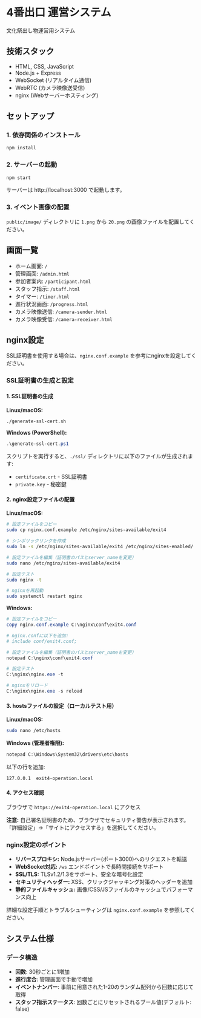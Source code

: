 # 4番出口 運営システム

文化祭出し物運営用システム

## 技術スタック
- HTML, CSS, JavaScript
- Node.js + Express
- WebSocket (リアルタイム通信)
- WebRTC (カメラ映像送受信)
- nginx (Webサーバーホスティング)

## セットアップ

### 1. 依存関係のインストール
```bash
npm install
```

### 2. サーバーの起動
```bash
npm start
```

サーバーは http://localhost:3000 で起動します。

### 3. イベント画像の配置
`public/image/` ディレクトリに `1.png` から `20.png` の画像ファイルを配置してください。

## 画面一覧
- ホーム画面: `/`
- 管理画面: `/admin.html`
- 参加者案内: `/participant.html`
- スタッフ指示: `/staff.html`
- タイマー: `/timer.html`
- 進行状況画面: `/progress.html`
- カメラ映像送信: `/camera-sender.html`
- カメラ映像受信: `/camera-receiver.html`

## nginx設定
SSL証明書を使用する場合は、`nginx.conf.example` を参考にnginxを設定してください。

### SSL証明書の生成と設定

#### 1. SSL証明書の生成
**Linux/macOS:**
```bash
./generate-ssl-cert.sh
```

**Windows (PowerShell):**
```powershell
.\generate-ssl-cert.ps1
```

スクリプトを実行すると、`./ssl/` ディレクトリに以下のファイルが生成されます:
- `certificate.crt` - SSL証明書
- `private.key` - 秘密鍵

#### 2. nginx設定ファイルの配置

**Linux/macOS:**
```bash
# 設定ファイルをコピー
sudo cp nginx.conf.example /etc/nginx/sites-available/exit4

# シンボリックリンクを作成
sudo ln -s /etc/nginx/sites-available/exit4 /etc/nginx/sites-enabled/

# 設定ファイルを編集（証明書のパスとserver_nameを変更）
sudo nano /etc/nginx/sites-available/exit4

# 設定テスト
sudo nginx -t

# nginxを再起動
sudo systemctl restart nginx
```

**Windows:**
```powershell
# 設定ファイルをコピー
copy nginx.conf.example C:\nginx\conf\exit4.conf

# nginx.confに以下を追加:
# include conf/exit4.conf;

# 設定ファイルを編集（証明書のパスとserver_nameを変更）
notepad C:\nginx\conf\exit4.conf

# 設定テスト
C:\nginx\nginx.exe -t

# nginxをリロード
C:\nginx\nginx.exe -s reload
```

#### 3. hostsファイルの設定（ローカルテスト用）

**Linux/macOS:**
```bash
sudo nano /etc/hosts
```

**Windows (管理者権限):**
```powershell
notepad C:\Windows\System32\drivers\etc\hosts
```

以下の行を追加:
```
127.0.0.1  exit4-operation.local
```

#### 4. アクセス確認

ブラウザで `https://exit4-operation.local` にアクセス

**注意:** 自己署名証明書のため、ブラウザでセキュリティ警告が表示されます。
「詳細設定」→「サイトにアクセスする」を選択してください。

### nginx設定のポイント

- **リバースプロキシ:** Node.jsサーバー(ポート3000)へのリクエストを転送
- **WebSocket対応:** `/ws` エンドポイントで長時間接続をサポート
- **SSL/TLS:** TLSv1.2/1.3をサポート、安全な暗号化設定
- **セキュリティヘッダー:** XSS、クリックジャッキング対策のヘッダーを追加
- **静的ファイルキャッシュ:** 画像/CSS/JSファイルのキャッシュでパフォーマンス向上

詳細な設定手順とトラブルシューティングは `nginx.conf.example` を参照してください。

## システム仕様

### データ構造
- **回数**: 30秒ごとに1増加
- **進行度合**: 管理画面で手動で増加
- **イベントナンバー**: 事前に用意された1-20のランダム配列から回数に応じて取得
- **スタッフ指示ステータス**: 回数ごとにリセットされるブール値(デフォルト: false)
